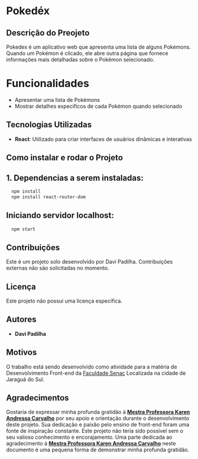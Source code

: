 # Pokedéx

## Descrição do Preojeto

Pokedex é um aplicativo web que apresenta uma lista de alguns Pokémons. Quando um Pokémon é clicado, ele abre outra página que fornece informações mais detalhadas sobre o Pokémon selecionado.

# Funcionalidades

- Apresentar uma lista de Pokémons
- Mostrar detalhes expecificos de cada Pokémon quando selecionado

## Tecnologias Utilizadas
- **React**: Utilizado para criar interfaces de usuários dinâmicas e interativas

## Como instalar e rodar o Projeto
  
## 1. Dependencias a serem instaladas:

~~~bash
  npm install
  npm install react-router-dom
~~~


## Iniciando servidor localhost:

~~~bash
  npm start
~~~

## Contribuições
Este é um projeto solo desenvolvido por Davi Padilha. Contribuições externas não são solicitadas no momento.

## Licença
Este projeto não possui uma licença específica.

## Autores
- **Davi Padilha**

## Motivos

O trabalho está sendo desenvolvido como atividade para a matéria de Desenvolvimento Front-end da [Faculdade Senac](https://www.sc.senac.br/cursotecnico/#header) Localizada na cidade de Jaraguá do Sul.

## Agradecimentos
Gostaria de expressar minha profunda gratidão à [**Mestra Professora Karen Andressa Carvalho**](https://www.linkedin.com/in/karen-carvalho-55873128/) por seu apoio e orientação durante o desenvolvimento deste projeto. Sua dedicação e paixão pelo ensino de front-end foram uma fonte de inspiração constante. Este projeto não teria sido possível sem o seu valioso conhecimento e encorajamento. Uma parte dedicada ao agradecimento à [**Mestra Professora Karen Andressa Carvalho**](https://www.linkedin.com/in/karen-carvalho-55873128/) neste documento é uma pequena forma de demonstrar minha profunda gratidão.

